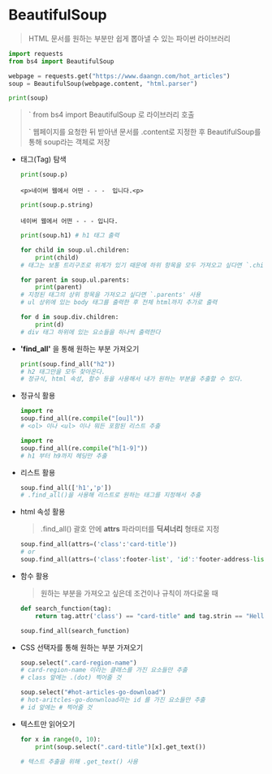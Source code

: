 # BeautifulSoup

> HTML 문서를 원하는 부분만 쉽게 뽑아낼 수 있는 파이썬 라이브러리



```python
import requests
from bs4 import BeautifulSoup

webpage = requests.get("https://www.daangn.com/hot_articles")
soup = BeautifulSoup(webpage.content, "html.parser")

print(soup)
```

> ` from bs4 import BeautifulSoup 로 라이브러리 호출
>
> ` 웹페이지를 요청한 뒤 받아낸 문서를 .content로 지정한 후 BeautifulSoup를 통해 soup라는 객체로 저장



* 태그(Tag) 탐색

  ```python
  print(soup.p)
  ```

  `<p>네이버 웹에서 어떤 - - -  입니다.<p>`

  ```python
  print(soup.p.string)
  ```

  `네이버 웹에서 어떤 - - - 입니다.`

  ```python
  print(soup.h1) # h1 태그 출력
  ```

  ```python
  for child in soup.ul.children:
      print(child)
  # 태그는 보통 트리구조로 위계가 있기 때문에 하위 항목을 모두 가져오고 싶다면 `.children` 을 사용
  ```

  ```python
  for parent in soup.ul.parents:
      print(parent)
  # 지정된 태그의 상위 항목을 가져오고 싶다면 `.parents' 사용
  # ul 상위에 있는 body 태그를 출력한 후 전체 html까지 추가로 출력
  ```

  ```python
  for d in soup.div.children:
      print(d)
  # div 태그 하위에 있는 요소들을 하나씩 출력한다
  ```

* **'find_all'** 을 통해 원하는 부분 가져오기

  ```python
  print(soup.find_all("h2"))
  # h2 태그만을 모두 찾아온다.
  # 정규식, html 속성, 함수 등을 사용해서 내가 원하는 부분을 추출할 수 있다.
  ```

* 정규식 활용

  ```python
  import re
  soup.find_all(re.compile("[ou]l"))
  # <ol> 이나 <ul> 이나 뭐든 포함된 리스트 추출
  ```

  ```python
  import re
  soup.find_all(re.compile("h[1-9]"))
  # h1 부터 h9까지 헤딩만 추출
  ```

* 리스트 활용

  ```python
  soup.find_all(['h1','p'])
  # .find_all()을 사용해 리스트로 원하는 태그를 지정해서 추출
  ```

* html 속성 활용

  > .find_all() 괄호 안에 **attrs** 파라미터를 **딕셔너리** 형태로 지정

  ```python
  soup.find_all(attrs=('class':'card-title'))
  # or
  soup.find_all(attrs=('class':footer-list', 'id':'footer-address-list'))
  ```

* 함수 활용

  > 원하는 부분을 가져오고 싶은데 조건이나 규칙이 까다로울 때

  ```python
  def search_function(tag):
      return tag.attr('class') == "card-title" and tag.strin == "Hello World"
  
  soup.find_all(search_function)
  ```

* CSS 선택자를 통해 원하는 부분 가져오기

  ```python
  soup.select(".card-region-name")
  # card-region-name 이라는 클래스를 가진 요소들만 추출
  # class 앞에는 .(dot) 찍어줄 것
  ```

  ```python
  soup.select("#hot-articles-go-download")
  # hot-aritcles-go-donwnload라는 id 를 가진 요소들만 추출
  # id 앞에는 # 찍어줄 것
  ```

* 텍스트만 읽어오기

  ```python
  for x in range(0, 10):
      print(soup.select(".card-title")[x].get_text())
   
  # 텍스트 추출을 위해 .get_text() 사용
  ```

  



